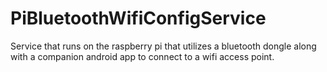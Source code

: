 # PiBluetoothWifiConfigService
Service that runs on the raspberry pi that utilizes a bluetooth dongle along with a companion android app to connect to a wifi access point.
